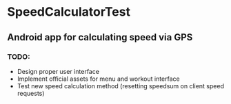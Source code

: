 # SpeedCalculatorTest
## Android app for calculating speed via GPS

### TODO: 
* Design proper user interface
* Implement official assets for menu and workout interface
* Test new speed calculation method (resetting speedsum on client speed requests)
